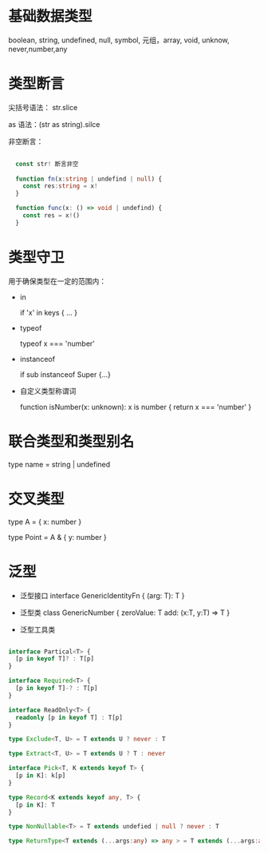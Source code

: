 # 基础数据类型
boolean, string, undefined, null, symbol, 元组，array, void, unknow, never,number,any

# 类型断言

尖括号语法： <string>str.slice

as 语法：(str as string).silce

非空断言： 
```typescript
  
  const str! 断言非空
  
  function fn(x:string | undefind | null) {
    const res:string = x!
  }

  function func(x: () => void | undefind) {
    const res = x!()
  }
```
# 类型守卫
用于确保类型在一定的范围内：

- in

  if 'x' in keys { ... }

- typeof

  typeof x === 'number'

- instanceof

  if sub instanceof Super {...}

- 自定义类型称谓词

  function isNumber(x: unknown): x is number {
    return x === 'number'
  }

# 联合类型和类型别名
type name = string | undefined

# 交叉类型

type A = { x: number }

type Point = A & { y: number }

# 泛型

- 泛型接口
interface GenericIdentityFn<T> {
  (arg: T): T
}

- 泛型类
class GenericNumber<T> {
  zeroValue: T
  add: (x:T, y:T) => T
}

- 泛型工具类

```typescript

interface Partical<T> {
  [p in keyof T]? : T[p]
}

interface Required<T> {
  [p in keyof T]-? : T[p]
}

interface ReadOnly<T> {
  readonly [p in keyof T] : T[p]
}

type Exclude<T, U> = T extends U ? never : T

type Extract<T, U> = T extends U ? T : never

interface Pick<T, K extends keyof T> {
  [p in K]: k[p]
}

type Record<K extends keyof any, T> {
  [p in K]: T
} 

type NonNullable<T> = T extends undefied | null ? never : T

type ReturnType<T extends (...args:any) => any > = T extends (...args:any) => infer R ? R : any

```

